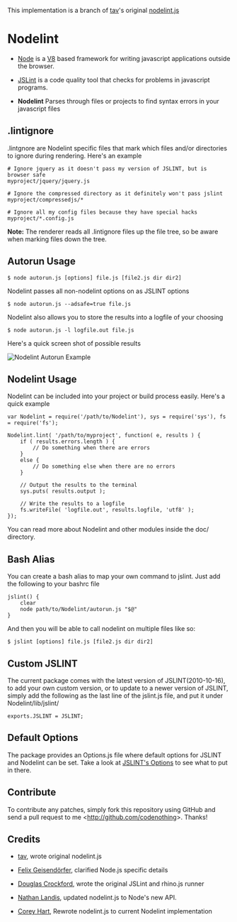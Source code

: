 This implementation is a branch of [tav]'s original [nodelint.js]

Nodelint
========

- [Node] is a [V8] based framework for writing javascript applications outside the browser.

- [JSLint] is a code quality tool that checks for problems in javascript programs.

- **Nodelint** Parses through files or projects to find syntax errors in your javascript files



.lintignore
-----------

.lintgnore are Nodelint specific files that mark which files and/or directories to ignore during rendering. Here's an example

	# Ignore jquery as it doesn't pass my version of JSLINT, but is browser safe
	myproject/jquery/jquery.js

	# Ignore the compressed directory as it definitely won't pass jslint
	myproject/compressedjs/*

	# Ignore all my config files because they have special hacks
	myproject/*.config.js

**Note:** The renderer reads all .lintignore files up the file tree, so be aware when marking files down the tree.



Autorun Usage
-------------

	$ node autorun.js [options] file.js [file2.js dir dir2]

Nodelint passes all non-nodelint options on as JSLINT options

	$ node autorun.js --adsafe=true file.js

Nodelint also allows you to store the results into a logfile of your choosing

	$ node autorun.js -l logfile.out file.js

Here's a quick screen shot of possible results

![Nodelint Autorun Example](http://www.codenothing.com/images/github/Nodelint/example.png "Nodelint Autorun Example")


Nodelint Usage
--------------

Nodelint can be included into your project or build process easily. Here's a quick example

	var Nodelint = require('/path/to/Nodelint'), sys = require('sys'), fs = require('fs');

	Nodelint.lint( '/path/to/myproject', function( e, results ) {
		if ( results.errors.length ) {
			// Do something when there are errors
		}
		else {
			// Do something else when there are no errors
		}

		// Output the results to the terminal
		sys.puts( results.output );

		// Write the results to a logfile
		fs.writeFile( 'logfile.out', results.logfile, 'utf8' );
	});

You can read more about Nodelint and other modules inside the doc/ directory.



Bash Alias
----------

You can create a bash alias to map your own command to jslint. Just add the following to your bashrc file
	
	jslint() {
		clear
		node path/to/Nodelint/autorun.js "$@"
	}

And then you will be able to call nodelint on multiple files like so:

	$ jslint [options] file.js [file2.js dir dir2]




Custom JSLINT
-------------

The current package comes with the latest version of JSLINT(2010-10-16), to add your own custom version,
or to update to a newer version of JSLINT, simply add the following as the last line of the jslint.js file,
and put it under Nodelint/lib/jslint/

	exports.JSLINT = JSLINT;




Default Options
---------------

The package provides an Options.js file where default options for JSLINT and Nodelint can be set.
Take a look at [JSLINT's Options] to see what to put in there.



Contribute
----------

To contribute any patches, simply fork this repository using GitHub and send a pull request to me <<http://github.com/codenothing>>. Thanks!



Credits
-------

- [tav], wrote original nodelint.js

- [Felix Geisendörfer][felixge], clarified Node.js specific details

- [Douglas Crockford], wrote the original JSLint and rhino.js runner

- [Nathan Landis][my8bird], updated nodelint.js to Node's new API.

- [Corey Hart], Rewrote nodelint.js to current Nodelint implementation



[Node]: http://nodejs.org/
[V8]: http://code.google.com/p/v8/
[JSLint]: http://www.jslint.com/lint.html
[JSLINT's Options]: http://www.jslint.com/lint.html#options
[tav]: http://tav.espians.com
[felixge]: http://debuggable.com
[Douglas Crockford]: http://www.crockford.com
[my8bird]: http://github.com/my8bird
[Corey Hart]: http://www.codenothing.com
[nodelint.js]: http://github.com/tav/nodelint.js
